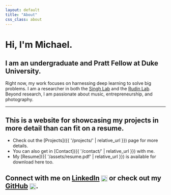 ```yaml
---
layout: default
title: "About"
css_class: about
---
```

# Hi, I'm Michael.

## I am an undergraduate and Pratt Fellow at Duke University.

Right now, my work focuses on harnessing deep learning to solve big problems. I am a researcher in both the
<a href="https://linkedin.com/in/yourusername">Singh Lab</a> and the <a href="https://linkedin.com/in/yourusername">Rudin Lab</a>.
Beyond research, I am passionate about music, entrepreneurship, and photography.

---
## This is a website for showcasing my projects in more detail than can fit on a resume.
  + Check out the [Projects]({{ '/projects/' | relative_url }}) page for more details.
  + You can also get in [Contact]({{ '/contact/' | relative_url }}) with me.
  + My [Resume]({{ '/assets/resume.pdf' | relative_url }}) is available for download here too.

<h2>
    Connect with me on
    <a href="https://linkedin.com/in/yourusername">LinkedIn</a>
    <img src="{{ '/assets/icons/linkedin.svg' | relative_url }}" alt="LinkedIn" style="width: 20px; height: 20px; vertical-align: middle;" />
    or check out my
    <a href="https://github.com/yourusername">GitHub</a>
    <img src="{{ '/assets/icons/github.svg' | relative_url }}" alt="GitHub" style="width: 20px; height: 20px; vertical-align: middle;" />.
</h2>
